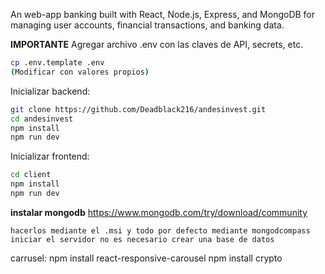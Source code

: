 An web-app banking built with React, Node.js, Express, and MongoDB for managing user accounts, financial transactions, and banking data.

**IMPORTANTE**
Agregar archivo .env con las claves de API, secrets, etc.
```sh
cp .env.template .env
(Modificar con valores propios)
```

Inicializar backend:
```sh
git clone https://github.com/Deadblack216/andesinvest.git
cd andesinvest
npm install
npm run dev
```

Inicializar frontend:
```sh
cd client
npm install
npm run dev
```

**instalar mongodb**
https://www.mongodb.com/try/download/community
    
    hacerlos mediante el .msi y todo por defecto mediante mongodcompass iniciar el servidor no es necesario crear una base de datos

carrusel:
npm install react-responsive-carousel
npm install crypto


